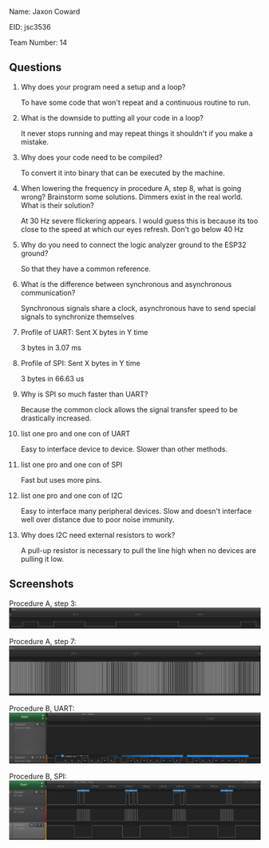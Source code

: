 Name: Jaxon Coward

EID: jsc3536

Team Number: 14

## Questions

1. Why does your program need a setup and a loop?

    To have some code that won't repeat and a continuous routine to run.

2. What is the downside to putting all your code in a loop?

    It never stops running and may repeat things it shouldn't if you make a mistake.

3. Why does your code need to be compiled?

    To convert it into binary that can be executed by the machine.

4. When lowering the frequency in procedure A, step 8, what is going wrong? Brainstorm some solutions. Dimmers exist in the real world. What is their solution?

    At 30 Hz severe flickering appears. I would guess this is because its too close to the speed at which our eyes refresh. Don't go below 40 Hz

5. Why do you need to connect the logic analyzer ground to the ESP32 ground?

    So that they have a common reference.

6. What is the difference between synchronous and asynchronous communication?

    Synchronous signals share a clock, asynchronous have to send special signals to synchronize themselves

7. Profile of UART: Sent X bytes in Y time

    3 bytes in 3.07 ms

8. Profile of SPI: Sent X bytes in Y time

    3 bytes in 66.63 us

9. Why is SPI so much faster than UART?

    Because the common clock allows the signal transfer speed to be drastically increased.

10. list one pro and one con of UART

    Easy to interface device to device. Slower than other methods.

11. list one pro and one con of SPI

    Fast but uses more pins.

12. list one pro and one con of I2C

    Easy to interface many peripheral devices. Slow and doesn't interface well over distance due to poor noise immunity.

13. Why does I2C need external resistors to work?

    A pull-up resistor is necessary to pull the line high when no devices are pulling it low.

## Screenshots

Procedure A, step 3:
![Put path to your image here ->](img\Blinking.PNG)

Procedure A, step 7:
![Put path to your image here ->](img\Dimming.PNG)

Procedure B, UART:
![Put path to your image here ->](img\UART.PNG)

Procedure B, SPI:
![Put path to your image here ->](img\SPI.PNG)
